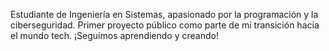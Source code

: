 
Estudiante de Ingeniería en Sistemas, apasionado por la programación y la ciberseguridad.
Primer proyecto público como parte de mi transición hacia el mundo tech.
¡Seguimos aprendiendo y creando!
